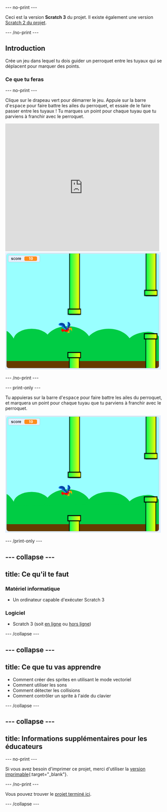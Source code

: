 --- no-print ---

Ceci est la version **Scratch 3** du projet. Il existe également une version [Scratch 2 du projet](https://projects.raspberrypi.org/fr-FR/projects/flappy-parrot-scratch2).

--- /no-print ---

## Introduction

Crée un jeu dans lequel tu dois guider un perroquet entre les tuyaux qui se déplacent pour marquer des points.

### Ce que tu feras

--- no-print ---

Clique sur le drapeau vert pour démarrer le jeu. Appuie sur la barre d'<kbd>espace</kbd> pour faire battre les ailes du perroquet, et essaie de le faire passer entre les tuyaux ! Tu marques un point pour chaque tuyau que tu parviens à franchir avec le perroquet.

<div class="scratch-preview">
  <iframe allowtransparency="true" width="485" height="402" src="https://scratch.mit.edu/projects/embed/532168924/?autostart=false" frameborder="0" scrolling="no"></iframe>
  <img src="images/flappy-parrot-showcase.png">
</div>

--- /no-print ---

--- print-only ---

Tu appuieras sur la barre d'<kbd>espace</kbd> pour faire battre les ailes du perroquet, et marquera un point pour chaque tuyau que tu parviens à franchir avec le perroquet.

![jeu flappy parrot en cours de jeu](images/flappy-parrot-showcase.png)

--- /print-only ---

--- collapse ---
---
title: Ce qu'il te faut
---

### Matériel informatique

+ Un ordinateur capable d'exécuter Scratch 3

### Logiciel

+ Scratch 3 (soit [en ligne](https://rpf.io/scratchon) ou [hors ligne](https://rpf.io/scratchoff))

--- /collapse ---

--- collapse ---
---
title: Ce que tu vas apprendre
---

+ Comment créer des sprites en utilisant le mode vectoriel
+ Comment utiliser les sons 
+ Comment détecter les collisions
+ Comment contrôler un sprite à l'aide du clavier 

--- /collapse ---

--- collapse ---
---
title: Informations supplémentaires pour les éducateurs
---

--- no-print ---

Si vous avez besoin d'imprimer ce projet, merci d'utiliser la [version imprimable](https://projects.raspberrypi.org/fr-FR/projects/flappy-parrot/print){:target="_blank"}.

--- /no-print ---

Vous pouvez trouver le [projet terminé ici](https://rpf.io/p/fr-FR/flappy-parrot-get).

--- /collapse ---